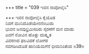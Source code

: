 +++
title = "039 ಇವನ ನಾವೋಲೈಸಿ"

+++
ಇವನ ನಾವೋಲೈಸಿ ಕೈಯೊಡ  
ನಿವಗೆ ಮುನಿದೊಡೆಯೇನನೆಂಬುದು  
ಭುವನ ಜನವುಭ್ರಮಿಸದಿರು ಸೈರಣೆಗೆ ಮನ ಮಾಡು  
ಎವಗೆ ನೋವಿನ ಹೊತ್ತು ದುಷ್ಕೃತ  
ವಿವರಣದ ಫಲವಿದಕೆ ಲೋಗರ  
ನವಗಡಿಸಿದೊಡೆ ಹಾನಿಯೆಮಗೆನೆ ಭೀಮನಿಂತೆಂದ      ॥39॥